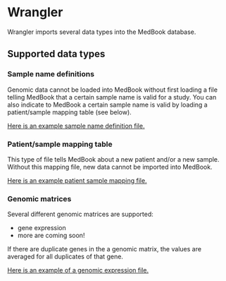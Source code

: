 # Wrangler

Wrangler imports several data types into the MedBook database.

## Supported data types

### Sample name definitions

Genomic data cannot be loaded into MedBook without first loading a file telling MedBook that a certain sample name is valid for a study. You can also indicate to MedBook a certain sample name is valid by loading a patient/sample mapping table (see below).

[Here is an example sample name definition file.](/example-files/sample_name_definitions.tsv)

### Patient/sample mapping table

This type of file tells MedBook about a new patient and/or a new sample. Without this mapping file, new data cannot be imported into MedBook.

[Here is an example patient sample mapping file.](/example-files/patient_sample_mapping.tsv)

### Genomic matrices

Several different genomic matrices are supported:
- gene expression
- more are coming soon!

If there are duplicate genes in the a genomic matrix, the values are averaged for all duplicates of that gene. 

[Here is an example of a genomic expression file.](/example-files/genomic_expression_matrix.tsv)
